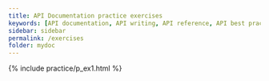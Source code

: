 ```yaml
---
title: API Documentation practice exercises
keywords: [API documentation, API writing, API reference, API best practices, API documentation improvement, API technical writing, API response codes, API authentication, API security, API usability]
sidebar: sidebar
permalink: /exercises
folder: mydoc
---
```


{% include practice/p_ex1.html %}

